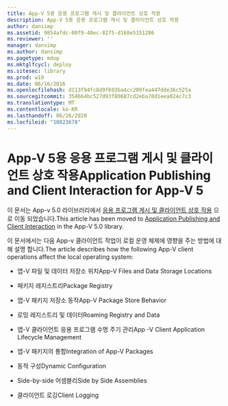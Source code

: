 ```yaml
---
title: App-V 5용 응용 프로그램 게시 및 클라이언트 상호 작용
description: App-V 5용 응용 프로그램 게시 및 클라이언트 상호 작용
author: dansimp
ms.assetid: 9854afdc-00f9-40ec-8275-d168e5151286
ms.reviewer: ''
manager: dansimp
ms.author: dansimp
ms.pagetype: mdop
ms.mktglfcycl: deploy
ms.sitesec: library
ms.prod: w10
ms.date: 06/16/2016
ms.openlocfilehash: d113f94fc8d9f693ba4cc209fea447dde36c525a
ms.sourcegitcommit: 354664bc527d93f80687cd2eba70d1eea024c7c3
ms.translationtype: MT
ms.contentlocale: ko-KR
ms.lasthandoff: 06/26/2020
ms.locfileid: "10823678"
---
```

# <span data-ttu-id="79dfd-103">App-V 5용 응용 프로그램 게시 및 클라이언트 상호 작용</span><span class="sxs-lookup"><span data-stu-id="79dfd-103">Application Publishing and Client Interaction for App-V 5</span></span>


<span data-ttu-id="79dfd-104">이 문서는 App-v 5.0 라이브러리에서 [응용 프로그램 게시 및 클라이언트 상호 작용](../appv-v5/application-publishing-and-client-interaction.md) 으로 이동 되었습니다.</span><span class="sxs-lookup"><span data-stu-id="79dfd-104">This article has been moved to [Application Publishing and Client Interaction](../appv-v5/application-publishing-and-client-interaction.md) in the App-V 5.0 library.</span></span>

<span data-ttu-id="79dfd-105">이 문서에서는 다음 App-v 클라이언트 작업이 로컬 운영 체제에 영향을 주는 방법에 대해 설명 합니다.</span><span class="sxs-lookup"><span data-stu-id="79dfd-105">The article describes how the following App-V client operations affect the local operating system:</span></span>

-   <span data-ttu-id="79dfd-106">앱-V 파일 및 데이터 저장소 위치</span><span class="sxs-lookup"><span data-stu-id="79dfd-106">App-V Files and Data Storage Locations</span></span>

-   <span data-ttu-id="79dfd-107">패키지 레지스트리</span><span class="sxs-lookup"><span data-stu-id="79dfd-107">Package Registry</span></span>

-   <span data-ttu-id="79dfd-108">앱-V 패키지 저장소 동작</span><span class="sxs-lookup"><span data-stu-id="79dfd-108">App-V Package Store Behavior</span></span>

-   <span data-ttu-id="79dfd-109">로밍 레지스트리 및 데이터</span><span class="sxs-lookup"><span data-stu-id="79dfd-109">Roaming Registry and Data</span></span>

-   <span data-ttu-id="79dfd-110">앱-V 클라이언트 응용 프로그램 수명 주기 관리</span><span class="sxs-lookup"><span data-stu-id="79dfd-110">App -V Client Application Lifecycle Management</span></span>

-   <span data-ttu-id="79dfd-111">앱-V 패키지의 통합</span><span class="sxs-lookup"><span data-stu-id="79dfd-111">Integration of App-V Packages</span></span>

-   <span data-ttu-id="79dfd-112">동적 구성</span><span class="sxs-lookup"><span data-stu-id="79dfd-112">Dynamic Configuration</span></span>

-   <span data-ttu-id="79dfd-113">Side-by-side 어셈블리</span><span class="sxs-lookup"><span data-stu-id="79dfd-113">Side by Side Assemblies</span></span>

-   <span data-ttu-id="79dfd-114">클라이언트 로깅</span><span class="sxs-lookup"><span data-stu-id="79dfd-114">Client Logging</span></span>

 

 





